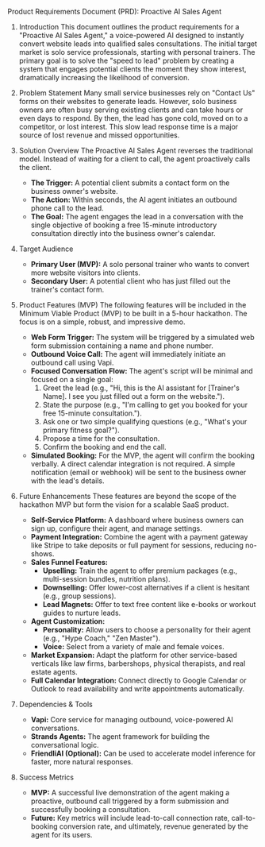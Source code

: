 Product Requirements Document (PRD): Proactive AI Sales Agent

1. Introduction
   This document outlines the product requirements for a "Proactive AI Sales Agent," a voice-powered AI designed to instantly convert website leads into qualified sales consultations. The initial target market is solo service professionals, starting with personal trainers. The primary goal is to solve the "speed to lead" problem by creating a system that engages potential clients the moment they show interest, dramatically increasing the likelihood of conversion.

2. Problem Statement
   Many small service businesses rely on "Contact Us" forms on their websites to generate leads. However, solo business owners are often busy serving existing clients and can take hours or even days to respond. By then, the lead has gone cold, moved on to a competitor, or lost interest. This slow lead response time is a major source of lost revenue and missed opportunities.

3. Solution Overview
   The Proactive AI Sales Agent reverses the traditional model. Instead of waiting for a client to call, the agent proactively calls the client.
   - **The Trigger:** A potential client submits a contact form on the business owner's website.
   - **The Action:** Within seconds, the AI agent initiates an outbound phone call to the lead.
   - **The Goal:** The agent engages the lead in a conversation with the single objective of booking a free 15-minute introductory consultation directly into the business owner's calendar.

4. Target Audience
   - **Primary User (MVP):** A solo personal trainer who wants to convert more website visitors into clients.
   - **Secondary User:** A potential client who has just filled out the trainer's contact form.

5. Product Features (MVP)
   The following features will be included in the Minimum Viable Product (MVP) to be built in a 5-hour hackathon. The focus is on a simple, robust, and impressive demo.

   - **Web Form Trigger:** The system will be triggered by a simulated web form submission containing a name and phone number.
   - **Outbound Voice Call:** The agent will immediately initiate an outbound call using Vapi.
   - **Focused Conversation Flow:** The agent's script will be minimal and focused on a single goal:
     1. Greet the lead (e.g., "Hi, this is the AI assistant for [Trainer's Name]. I see you just filled out a form on the website.").
     2. State the purpose (e.g., "I'm calling to get you booked for your free 15-minute consultation.").
     3. Ask one or two simple qualifying questions (e.g., "What's your primary fitness goal?").
     4. Propose a time for the consultation.
     5. Confirm the booking and end the call.
   - **Simulated Booking:** For the MVP, the agent will confirm the booking verbally. A direct calendar integration is not required. A simple notification (email or webhook) will be sent to the business owner with the lead's details.

6. Future Enhancements
   These features are beyond the scope of the hackathon MVP but form the vision for a scalable SaaS product.

   - **Self-Service Platform:** A dashboard where business owners can sign up, configure their agent, and manage settings.
   - **Payment Integration:** Combine the agent with a payment gateway like Stripe to take deposits or full payment for sessions, reducing no-shows.
   - **Sales Funnel Features:**
     - **Upselling:** Train the agent to offer premium packages (e.g., multi-session bundles, nutrition plans).
     - **Downselling:** Offer lower-cost alternatives if a client is hesitant (e.g., group sessions).
     - **Lead Magnets:** Offer to text free content like e-books or workout guides to nurture leads.
   - **Agent Customization:**
     - **Personality:** Allow users to choose a personality for their agent (e.g., "Hype Coach," "Zen Master").
     - **Voice:** Select from a variety of male and female voices.
   - **Market Expansion:** Adapt the platform for other service-based verticals like law firms, barbershops, physical therapists, and real estate agents.
   - **Full Calendar Integration:** Connect directly to Google Calendar or Outlook to read availability and write appointments automatically.

7. Dependencies & Tools
   - **Vapi:** Core service for managing outbound, voice-powered AI conversations.
   - **Strands Agents:** The agent framework for building the conversational logic.
   - **FriendliAI (Optional):** Can be used to accelerate model inference for faster, more natural responses.

8. Success Metrics
   - **MVP:** A successful live demonstration of the agent making a proactive, outbound call triggered by a form submission and successfully booking a consultation.
   - **Future:** Key metrics will include lead-to-call connection rate, call-to-booking conversion rate, and ultimately, revenue generated by the agent for its users.